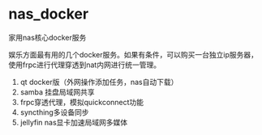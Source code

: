 # nas_docker
家用nas核心docker服务

娱乐方面最有用的几个docker服务。如果有条件，可以购买一台独立ip服务器，使用frpc进行代理穿透到nat内网进行统一管理。

1. qt docker版（外网操作添加任务，nas自动下载）
2. samba 挂盘局域网共享
3. frpc穿透代理，模拟quickconnect功能
4. syncthing多设备同步
5. jellyfin nas显卡加速局域网多媒体
